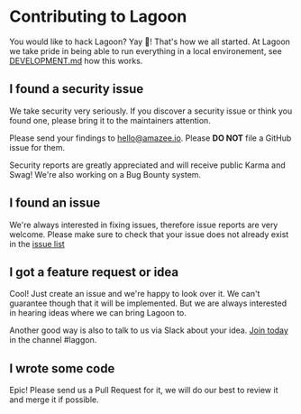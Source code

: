 # Contributing to Lagoon

You would like to hack Lagoon? Yay 🎉! That's how we all started. At Lagoon we take pride in being able to run everything in a local environement, see  [DEVELOPMENT.md](./DEVELOPMENT.md) how this works.

## I found a security issue

We take security very seriously. If you discover a security issue or think you found one, please bring it to the maintainers attention.

Please send your findings to hello@amazee.io. Please **DO NOT** file a GitHub issue for them.

Security reports are greatly appreciated and will receive public Karma and Swag! We're also working on a Bug Bounty system.

## I found an issue

We're always interested in fixing issues, therefore issue reports are very welcome. Please make sure to check that your issue does not already exist in the [issue list](https://github.com/amazeeio/lagoon/issues)

## I got a feature request or idea

Cool! Just create an issue and we're happy to look over it. We can't guarantee though that it will be implemented. But we are always interested in hearing ideas where we can bring Lagoon to.

Another good way is also to talk to us via Slack about your idea. [Join today](https://slack.amazee.io/) in the channel #laggon.

## I wrote some code

Epic! Please send us a Pull Request for it, we will do our best to review it and merge it if possible.
